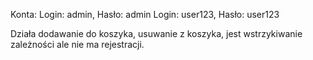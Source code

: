 Konta:
Login: admin, Hasło: admin
Login: user123, Hasło: user123

Działa dodawanie do koszyka, usuwanie z koszyka, jest wstrzykiwanie zależności ale nie ma rejestracji.
